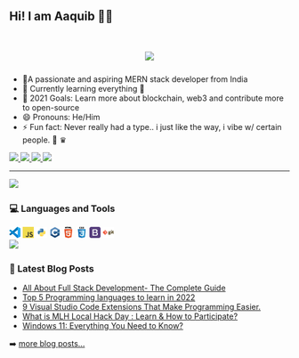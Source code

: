 ## Hi! I am Aaquib 👨‍💻 

<h1 align="center">
  <a href="#">
    <img src="https://readme-typing-svg.herokuapp.com/?lines=Never,+really+had+a+type...;i+just+like+the+way...;i+vibe+w/+certain+people+♛&center=true&size=20">
  </a>
</h1>

<!-- Driven Undergraduate student Currently in 2nd year with exceptional communication and analytics skills.
I am a Open-Source enthusiast, blogger and skilled in Front-End development. Currently learning Blockchain. 😊  -->

- 🔭A passionate and aspiring MERN stack developer from India
- 🌱 Currently learning everything 🤣
- 🤝 2021 Goals: Learn more about blockchain, web3 and contribute more to open-source
- 😄 Pronouns: He/Him
- ⚡ Fun fact: Never really had a type.. i just like the way, i vibe w/ certain people. 🖤 ♛

<div align="left">
 <a href="https://twitter.com/dev_aaquib">
    <img src="https://img.shields.io/twitter/follow/dev_aaquib" />
  </a>
  
  <a href="https://www.instagram.com/ali.aaquib_/">
    <img src="https://img.shields.io/badge/Instagram-pink" />
  </a>
  
   <a href="https://aaquibdev.medium.com/">
    <img src="https://img.shields.io/badge/Medium-black" />
  </a>
  
   <a href="https://linkedin.com/in/aaquib-ali" />
    <img src="https://img.shields.io/badge/Linkedin-blue" />
  </a>
 </div>

------------------

<div align="left">
  <img src="https://github-readme-stats.vercel.app/api?username=devaaquib&show_icons=true&theme=tokyonight" />
</div>

### 💻 Languages and Tools

<code><img height="20" src="https://raw.githubusercontent.com/github/explore/80688e429a7d4ef2fca1e82350fe8e3517d3494d/topics/visual-studio-code/visual-studio-code.png"></code>
<code><img height="20" src="https://raw.githubusercontent.com/github/explore/80688e429a7d4ef2fca1e82350fe8e3517d3494d/topics/javascript/javascript.png"></code>
<code><img height="20" src="https://raw.githubusercontent.com/github/explore/80688e429a7d4ef2fca1e82350fe8e3517d3494d/topics/python/python.png"></code>
<code><img height="20" src="https://raw.githubusercontent.com/github/explore/80688e429a7d4ef2fca1e82350fe8e3517d3494d/topics/cpp/cpp.png"></code>
<code><img height = "20" src = "https://raw.githubusercontent.com/github/explore/80688e429a7d4ef2fca1e82350fe8e3517d3494d/topics/html/html.png"></code>
<code><img height = "20" src = "https://raw.githubusercontent.com/github/explore/80688e429a7d4ef2fca1e82350fe8e3517d3494d/topics/css/css.png"></code>
<code><img height = "20" src = "https://raw.githubusercontent.com/github/explore/80688e429a7d4ef2fca1e82350fe8e3517d3494d/topics/bootstrap/bootstrap.png"></code>
<code><img height="20" src="https://raw.githubusercontent.com/github/explore/80688e429a7d4ef2fca1e82350fe8e3517d3494d/topics/git/git.png"></code>
<code> <img height="20" src="https://www.freepnglogos.com/uploads/logo-mysql-png/logo-mysql-mysql-logo-png-images-are-download-crazypng-21.png"> </code>

<!--   [<img src="https://img.shields.io/badge/github-%23333.svg?&style=for-the-badge&logo=github&logoColor=white" />](https://www.github.com/irsayvid)  -->

### 📕 Latest Blog Posts
<!-- BLOG-POST-LIST:START -->
- [All About Full Stack Development- The Complete Guide](https://enlear.academy/all-about-full-stack-development-the-complete-guide-3eab236046d9?source=rss-ab31787d3f79------2)
- [Top 5 Programming languages to learn in 2022](https://enlear.academy/top-5-programming-languages-to-learn-in-2022-27f5d21ca6bc?source=rss-ab31787d3f79------2)
- [9 Visual Studio Code Extensions That Make Programming Easier.](https://medium.com/geekculture/9-visual-studio-code-extensions-that-make-programming-easier-6bbdacc15b6?source=rss-ab31787d3f79------2)
- [What is MLH Local Hack Day : Learn &amp; How to Participate?](https://aaquibdev.medium.com/what-is-mlh-local-hack-day-learn-how-to-participate-daf84fde173c?source=rss-ab31787d3f79------2)
- [Windows 11: Everything You Need to Know?](https://aaquibdev.medium.com/windows-11-everything-you-need-to-know-9b82d308f062?source=rss-ab31787d3f79------2)
<!-- BLOG-POST-LIST:END -->

<!-- BLOG-POST-LIST:START
- [All About Full Stack Development - The Complete Guide](https://enlear.academy/all-about-full-stack-development-the-complete-guide-3eab236046d9)
- [Top 5 Programming languages to learn in 2022](https://medium.com/geekculture/top-5-programming-languages-to-learn-in-2022-27f5d21ca6bc)
- [9 Visual Studio Code Extensions That Make Programming Easier.](https://medium.com/geekculture/9-visual-studio-code-extensions-that-make-programming-easier-6bbdacc15b6)
- [Getting started with Git & GitHub : The complete beginners guide?](https://aaquibdev.medium.com/getting-started-with-git-github-the-complete-beginners-guide-d4430b36a224)
- [CSS Practices To Avoid as a Web Developer?](https://enlear.academy/5-css-practices-to-avoid-as-a-web-developer-d7645fb51d53)
<!-- BLOG-POST-LIST:END -->

➡️ [more blog posts...](https://aaquibdev.medium.com/)
